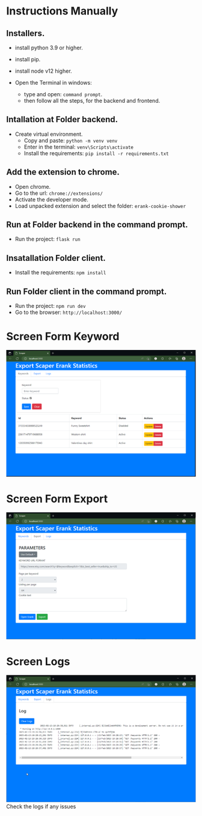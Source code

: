 # Instructions Manually

## Installers.
* install python 3.9 or higher.
* install pip.
* install node v12 higher.

* Open the Terminal in windows:
    * type and open: `command prompt`.
    * then follow all the steps, for the backend and frontend.

## Intallation at Folder backend.
* Create virtual environment.
    * Copy and paste: `python -m venv venv`
    * Enter in the terminal: `venv\Scripts\activate`
    * Install the requirements: `pip install -r requirements.txt`

## Add the extension to chrome.
* Open chrome.
* Go to the url: `chrome://extensions/`
* Activate the developer mode.
* Load unpacked extension and select the folder: `erank-cookie-shower`

## Run at Folder backend in the command prompt.
* Run the project: `flask run`

## Insatallation Folder client.
* Install the requirements: `npm install`

## Run Folder client in the command prompt.
* Run the project: `npm run dev`
* Go to the browser: `http://localhost:3000/`


# Screen Form Keyword
![Screen Form Keyword](./screen1.PNG)

# Screen Form Export
![Screen Form Export](./screen2.PNG)


# Screen Logs
![Screen Logs](./screen3.PNG)
<br/>
Check the logs if any issues
